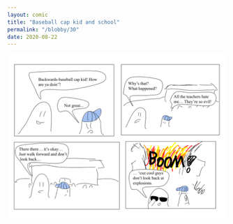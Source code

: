 ```yaml
---
layout: comic
title: "Baseball cap kid and school"
permalink: "/blobby/30"
date: 2020-08-22
---
```

<img src="/comicsimages/08-22-20-Baseball-cap-kid-and-school.svg"/>